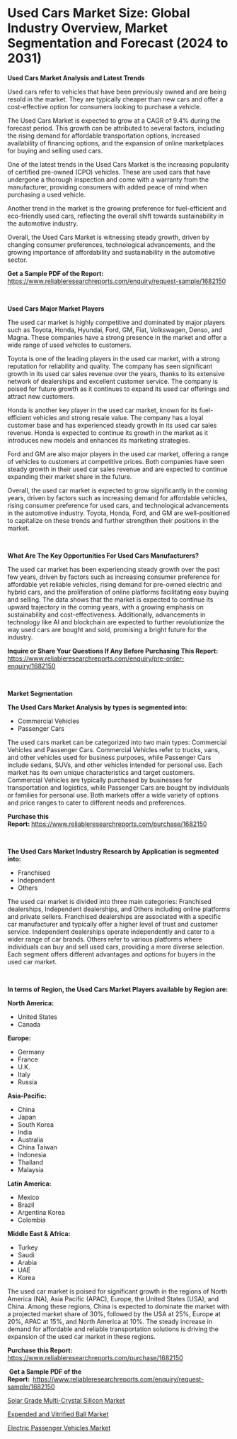 <p><h1>Used Cars Market Size: Global Industry Overview, Market Segmentation and Forecast (2024 to 2031)</h1></p><p><strong>Used Cars Market Analysis and Latest Trends</strong></p>
<p><p>Used cars refer to vehicles that have been previously owned and are being resold in the market. They are typically cheaper than new cars and offer a cost-effective option for consumers looking to purchase a vehicle.</p><p>The Used Cars Market is expected to grow at a CAGR of 9.4% during the forecast period. This growth can be attributed to several factors, including the rising demand for affordable transportation options, increased availability of financing options, and the expansion of online marketplaces for buying and selling used cars.</p><p>One of the latest trends in the Used Cars Market is the increasing popularity of certified pre-owned (CPO) vehicles. These are used cars that have undergone a thorough inspection and come with a warranty from the manufacturer, providing consumers with added peace of mind when purchasing a used vehicle.</p><p>Another trend in the market is the growing preference for fuel-efficient and eco-friendly used cars, reflecting the overall shift towards sustainability in the automotive industry.</p><p>Overall, the Used Cars Market is witnessing steady growth, driven by changing consumer preferences, technological advancements, and the growing importance of affordability and sustainability in the automotive sector.</p></p>
<p><strong>Get a Sample PDF of the Report:&nbsp;</strong> <a href="https://www.reliableresearchreports.com/enquiry/request-sample/1682150">https://www.reliableresearchreports.com/enquiry/request-sample/1682150</a></p>
<p>&nbsp;</p>
<p><strong>Used Cars Major Market Players</strong></p>
<p><p>The used car market is highly competitive and dominated by major players such as Toyota, Honda, Hyundai, Ford, GM, Fiat, Volkswagen, Denso, and Magna. These companies have a strong presence in the market and offer a wide range of used vehicles to customers.</p><p>Toyota is one of the leading players in the used car market, with a strong reputation for reliability and quality. The company has seen significant growth in its used car sales revenue over the years, thanks to its extensive network of dealerships and excellent customer service. The company is poised for future growth as it continues to expand its used car offerings and attract new customers.</p><p>Honda is another key player in the used car market, known for its fuel-efficient vehicles and strong resale value. The company has a loyal customer base and has experienced steady growth in its used car sales revenue. Honda is expected to continue its growth in the market as it introduces new models and enhances its marketing strategies.</p><p>Ford and GM are also major players in the used car market, offering a range of vehicles to customers at competitive prices. Both companies have seen steady growth in their used car sales revenue and are expected to continue expanding their market share in the future.</p><p>Overall, the used car market is expected to grow significantly in the coming years, driven by factors such as increasing demand for affordable vehicles, rising consumer preference for used cars, and technological advancements in the automotive industry. Toyota, Honda, Ford, and GM are well-positioned to capitalize on these trends and further strengthen their positions in the market.</p></p>
<p>&nbsp;</p>
<p><strong>What Are The Key Opportunities For Used Cars Manufacturers?</strong></p>
<p><p>The used car market has been experiencing steady growth over the past few years, driven by factors such as increasing consumer preference for affordable yet reliable vehicles, rising demand for pre-owned electric and hybrid cars, and the proliferation of online platforms facilitating easy buying and selling. The data shows that the market is expected to continue its upward trajectory in the coming years, with a growing emphasis on sustainability and cost-effectiveness. Additionally, advancements in technology like AI and blockchain are expected to further revolutionize the way used cars are bought and sold, promising a bright future for the industry.</p></p>
<p><strong>Inquire or Share Your Questions If Any Before Purchasing This Report:</strong> <a href="https://www.reliableresearchreports.com/enquiry/pre-order-enquiry/1682150">https://www.reliableresearchreports.com/enquiry/pre-order-enquiry/1682150</a></p>
<p>&nbsp;</p>
<p><strong>Market Segmentation</strong></p>
<p><strong>The Used Cars Market Analysis by types is segmented into:</strong></p>
<p><ul><li>Commercial Vehicles</li><li>Passenger Cars</li></ul></p>
<p><p>The used cars market can be categorized into two main types: Commercial Vehicles and Passenger Cars. Commercial Vehicles refer to trucks, vans, and other vehicles used for business purposes, while Passenger Cars include sedans, SUVs, and other vehicles intended for personal use. Each market has its own unique characteristics and target customers. Commercial Vehicles are typically purchased by businesses for transportation and logistics, while Passenger Cars are bought by individuals or families for personal use. Both markets offer a wide variety of options and price ranges to cater to different needs and preferences.</p></p>
<p><strong>Purchase this Report:&nbsp;</strong><a href="https://www.reliableresearchreports.com/purchase/1682150">https://www.reliableresearchreports.com/purchase/1682150</a></p>
<p>&nbsp;</p>
<p><strong>The Used Cars Market Industry Research by Application is segmented into:</strong></p>
<p><ul><li>Franchised</li><li>Independent</li><li>Others</li></ul></p>
<p><p>The used car market is divided into three main categories: Franchised dealerships, Independent dealerships, and Others including online platforms and private sellers. Franchised dealerships are associated with a specific car manufacturer and typically offer a higher level of trust and customer service. Independent dealerships operate independently and cater to a wider range of car brands. Others refer to various platforms where individuals can buy and sell used cars, providing a more diverse selection. Each segment offers different advantages and options for buyers in the used car market.</p></p>
<p>&nbsp;</p>
<p><strong>In terms of Region, the Used Cars Market Players available by Region are:</strong></p>
<p>
    <p> <strong> North America: </strong>
        <ul>
            <li>United States</li>
            <li>Canada</li>
        </ul>
        </p> 
    <p> <strong> Europe: </strong>
        <ul>
            <li>Germany</li>
            <li>France</li>
            <li>U.K.</li>
            <li>Italy</li>
            <li>Russia</li>
        </ul>
        </p> 
    <p> <strong> Asia-Pacific: </strong>
        <ul>
            <li>China</li>
            <li>Japan</li>
            <li>South Korea</li>
            <li>India</li>
            <li>Australia</li>
            <li>China Taiwan</li>
            <li>Indonesia</li>
            <li>Thailand</li>
            <li>Malaysia</li>
        </ul>
        </p> 
    <p> <strong> Latin America: </strong>
        <ul>
            <li>Mexico</li>
            <li>Brazil</li>
            <li>Argentina Korea</li>
            <li>Colombia</li>
        </ul>
        </p> 
    <p> <strong> Middle East & Africa: </strong>
        <ul>
            <li>Turkey</li>
            <li>Saudi</li>
            <li>Arabia</li>
            <li>UAE</li>
            <li>Korea</li>
        </ul>
    </p>
    </p>
<p><p>The used car market is poised for significant growth in the regions of North America (NA), Asia Pacific (APAC), Europe, the United States (USA), and China. Among these regions, China is expected to dominate the market with a projected market share of 30%, followed by the USA at 25%, Europe at 20%, APAC at 15%, and North America at 10%. The steady increase in demand for affordable and reliable transportation solutions is driving the expansion of the used car market in these regions.</p></p>
<p><strong>Purchase this Report: </strong><a href="https://www.reliableresearchreports.com/purchase/1682150">https://www.reliableresearchreports.com/purchase/1682150</a></p>
<p>&nbsp;<strong>Get a Sample PDF of the Report:&nbsp;&nbsp;</strong><a href="https://www.reliableresearchreports.com/enquiry/request-sample/1682150">https://www.reliableresearchreports.com/enquiry/request-sample/1682150</a></p>
<p><strong></strong></p>
<p><p><a href="https://view.publitas.com/reportprime-1/solar-grade-multi-crystal-silicon-market-size-growth-outlook-from-2023-to-2030-projecting-at-markets-trends-analysis-by-application-regional-outlook-and-revenue/">Solar Grade Multi-Crystal Silicon Market</a></p><p><a href="https://view.publitas.com/reportprime-1/global-expended-and-vitrified-ball-market-by-types-applications-and-major-players-with-regional-growth-rate-analysis-and-development-situation-from-2023-to-2030/">Expended and Vitrified Ball Market</a></p><p><a href="https://github.com/ruddyyedelwadw/Market-Research-Report-List-1/blob/main/electric-passenger-vehicles-market.md">Electric Passenger Vehicles Market</a></p></p>